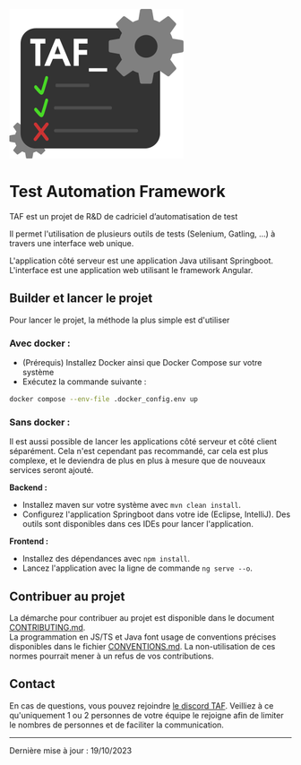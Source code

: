 ![Logo taf](./logo_taf.png)

# Test Automation Framework

TAF est un projet de R&amp;D de cadriciel d’automatisation de test


Il permet l'utilisation de plusieurs outils de tests (Selenium, Gatling, ...) à travers une interface web unique.

L'application côté serveur est une application Java utilisant Springboot.
L'interface est une application web utilisant le framework Angular.

## Builder et lancer le projet

Pour lancer le projet, la méthode la plus simple est d'utiliser

### Avec docker :

- (Prérequis) Installez Docker ainsi que Docker Compose sur votre système
- Exécutez la commande suivante :
```bash
docker compose --env-file .docker_config.env up
```

### Sans docker :

Il est aussi possible de lancer les applications côté serveur et côté client séparément. Cela n'est cependant pas recommandé, car cela est plus complexe, et le deviendra de plus en plus à mesure que de nouveaux services seront ajouté.

**Backend :**
- Installez maven sur votre système avec `mvn clean install`.
- Configurez l'application Springboot dans votre ide (Eclipse, IntelliJ). Des outils sont disponibles dans ces IDEs pour lancer l'application.

**Frontend :**
- Installez des dépendances avec `npm install`.
- Lancez l'application avec la ligne de commande
`ng serve --o`.

## Contribuer au projet

La démarche pour contribuer au projet est disponible dans le document [CONTRIBUTING.md](./CONTRIBUTING.md).  
La programmation en JS/TS et Java font usage de conventions précises disponibles dans le fichier [CONVENTIONS.md](./documentation/CONVENTIONS.md). La non-utilisation de ces normes pourrait mener à un refus de vos contributions.

## Contact

En cas de questions, vous pouvez rejoindre [le discord TAF](https://discord.gg/TYrqTdHEqk). Veilliez à ce qu'uniquement 1 ou 2 personnes de votre équipe le rejoigne afin de limiter le nombres de personnes et de faciliter la communication.

---
Dernière mise à jour : 19/10/2023
